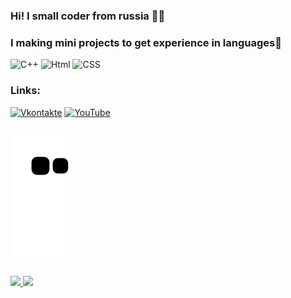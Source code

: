 ### Hi! I small coder from russia 👨‍💻
### I making mini projects to get experience in languages💪

![C++](https://img.shields.io/badge/-C++-090909?style=for-the-badge&logo=C%2b%2b&logoColor=6296CC)
![Html](https://img.shields.io/badge/-HTML-090909?style=for-the-badge&logo=html5)
![CSS](https://img.shields.io/badge/-CSS-090909?style=for-the-badge&logo=css)

### Links:

[![Vkontakte](https://img.shields.io/badge/-Vkontakte-090909?style=for-the-badge&logo=Vk&logoColor=4F7DB3)](https://vk.com/encryptedrose)
[![YouTube](https://img.shields.io/badge/-YouTube-090909?style=for-the-badge&logo=YouTube&logoColor=FF0000)](https://www.youtube.com/channel/UCwn6-xUrtzWlXvdKC0Mu4IA)

##


![Snake :)](https://github.com/rafaballerini/rafaballerini/blob/output/github-contribution-grid-snake.svg)

##

 <div>
  <a href="https://github.com/ALEHACKsp">
  <img height="150em" src="https://github-readme-stats.vercel.app/api?username=EncryRose&show_icons=true&theme=dracula&include_all_commits=true&count_private=true"/>
  <img height="150em" src="https://github-readme-stats.vercel.app/api/top-langs/?username=EncryRose&layout=compact&langs_count=7&theme=dracula"/>
</div>

